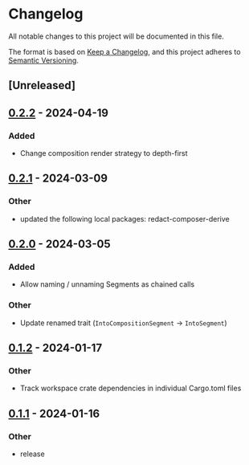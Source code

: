 # Changelog
All notable changes to this project will be documented in this file.

The format is based on [Keep a Changelog](https://keepachangelog.com/en/1.0.0/),
and this project adheres to [Semantic Versioning](https://semver.org/spec/v2.0.0.html).

## [Unreleased]

## [0.2.2](https://github.com/dousto/redact-composer/compare/redact-composer-core-v0.2.1...redact-composer-core-v0.2.2) - 2024-04-19

### Added
- Change composition render strategy to depth-first

## [0.2.1](https://github.com/dousto/redact-composer/compare/redact-composer-core-v0.2.0...redact-composer-core-v0.2.1) - 2024-03-09

### Other
- updated the following local packages: redact-composer-derive

## [0.2.0](https://github.com/dousto/redact-composer/compare/redact-composer-core-v0.1.2...redact-composer-core-v0.2.0) - 2024-03-05

### Added
- Allow naming / unnaming Segments as chained calls

### Other
- Update renamed trait (`IntoCompositionSegment` -> `IntoSegment`)

## [0.1.2](https://github.com/dousto/redact-composer/compare/redact-composer-core-v0.1.1...redact-composer-core-v0.1.2) - 2024-01-17

### Other
- Track workspace crate dependencies in individual Cargo.toml files

## [0.1.1](https://github.com/dousto/redact-composer/compare/redact-composer-core-v0.1.0...redact-composer-core-v0.1.1) - 2024-01-16

### Other
- release
